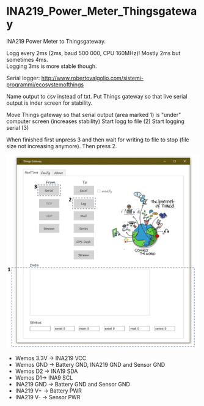 # INA219_Power_Meter_Thingsgateway
INA219 Power Meter to Thingsgateway.

Logg every 2ms (2ms, baud 500 000, CPU 160MHz)! Mostly 2ms but sometimes 4ms.  
Logging 3ms is more stable though. 

Serial logger: 
http://www.robertovalgolio.com/sistemi-programmi/ecosystemofthings

Name output to csv instead of txt. 
Put Things gateway so that live serial output is inder screen for stability. 

Move Things gateway so that serial output (area marked 1) is "under" computer screen (increases stability)
Start logg to file (2)
Start logging serial (3)

When finished first unpress 3 and then wait for writing to file to stop (file size not increasing anymore). Then press 2. 

![](Images/Screen_Things_Gateway.JPG?raw=true)

- Wemos 3.3V -> INA219 VCC
- Wemos GND -> Battery GND, INA219 GND and Sensor GND
- Wemos D2 -> INA19 SDA
- Wemos D1-> INA9 SCL
- INA219 GND -> Battery GND and Sensor GND
- INA219 V+ -> Battery PWR
- INA219 V- -> Sensor PWR
